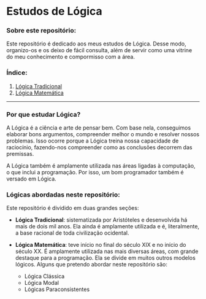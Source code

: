 # Estudos de Lógica

### Sobre este repositório:

Este repositório é dedicado aos meus estudos de Lógica. Desse modo, organizo-os e os deixo de fácil consulta, além de servir como uma vitrine do meu conhecimento e compormisso com a área.

### Índice:

1. [Lógica Tradicional](./logica-tradicional)
2. [Lógica Matemática](./logica-matematica)

---

### Por que estudar Lógica?

A Lógica é a ciência e arte de pensar bem. Com base nela, conseguimos elaborar bons argumentos, compreender melhor o mundo e resolver nossos problemas. Isso ocorre porque a Lógica treina nossa capacidade de raciocínio, fazendo-nos compreender como as conclusões decorrem das premissas.

A Lógica também é amplamente utilizada nas áreas ligadas à computação, o que inclui a programação. Por isso, um bom programador também é versado em Lógica.

### Lógicas abordadas neste repositório:

Este repositório é dividido em duas grandes seções:

- **Lógica Tradicional**: sistematizada por Aristóteles e desenvolvida há mais de dois mil anos. Ela ainda é amplamente utilizada e é, literalmente, a base racional de toda civilização ocidental.

- **Lógica Matemática**: teve início no final do século XIX e no início do século XX. É amplamente utilizada nas mais diversas áreas, com grande destaque para a programação. Ela se divide em muitos outros modelos lógicos. Alguns que pretendo abordar neste repositório são:

    - Lógica Clássica
    - Lógica Modal
    - Lógicas Paraconsistentes
